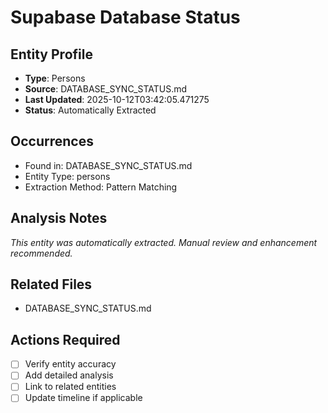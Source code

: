 # Supabase Database Status

## Entity Profile
- **Type**: Persons
- **Source**: DATABASE_SYNC_STATUS.md
- **Last Updated**: 2025-10-12T03:42:05.471275
- **Status**: Automatically Extracted

## Occurrences
- Found in: DATABASE_SYNC_STATUS.md
- Entity Type: persons
- Extraction Method: Pattern Matching

## Analysis Notes
*This entity was automatically extracted. Manual review and enhancement recommended.*

## Related Files
- DATABASE_SYNC_STATUS.md

## Actions Required
- [ ] Verify entity accuracy
- [ ] Add detailed analysis
- [ ] Link to related entities
- [ ] Update timeline if applicable
